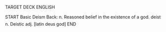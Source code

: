 TARGET DECK
ENGLISH

START
Basic
Deism
Back: n. Reasoned belief in the existence of a god.  deist n. Deistic adj. [latin deus god]
END
